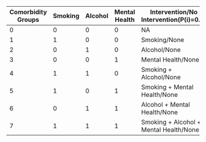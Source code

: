 | Comorbidity Groups | Smoking | Alcohol | Mental Health | Intervention/No Intervention(P(i)=0.5) |
|--------------------|---------|---------|---------------|----------------------------------------|
| 0                  | 0       | 0       | 0             | NA                                     |
| 1                  | 1       | 0       | 0             | Smoking/None                           |
| 2                  | 0       | 1       | 0             | Alcohol/None                           |
| 3                  | 0       | 0       | 1             | Mental Health/None                     |
| 4                  | 1       | 1       | 0             | Smoking + Alcohol/None                 |
| 5                  | 1       | 0       | 1             | Smoking + Mental Health/None           |
| 6                  | 0       | 1       | 1             | Alcohol + Mental Health/None           |
| 7                  | 1       | 1       | 1             | Smoking + Alcohol + Mental Health/None |
